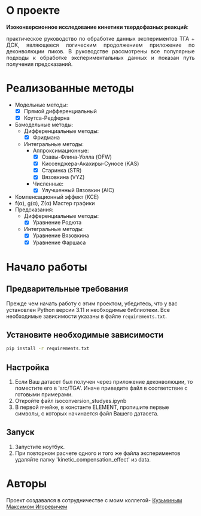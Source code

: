 # О проекте
<div style="text-align: justify;">

**Изоконверсионное исследование кинетики твердофазных реакций**:

практическое руководство по обработке данных экспериментов ТГА + ДСК, являющееся логическим продолжением приложение по деконволюции пиков. В руководстве рассмотрены все популярные подходы к обработке экспериментальных данных и показан путь получения предсказаний.
</div>

# Реализованные методы
<div style="text-align: justify;">

+ Модельные методы:
  - [X] Прямой дифференциальный
  - [X] Коутса-Редферна
+ Бзмодельные методы:
  + Дифференциальные методы:
    - [X] Фридмана
  + Интегральные методы:
    + Аппроксимационные:
      - [X] Озавы-Флина-Уолла (OFW)
      - [X] Киссенджера-Акахиры-Суносе (KAS)
      - [X] Старинка (STR)
      - [X] Вязовкина (VYZ)
    + Численные:
      - [X] Улучшенный Вязовкин (AIC)  
+ Компенсационный эффект (KCE)
+ f(α), g(α), Z(α) Мастер графики
+ Предсказания:
  + Дифференциальные методы:
    - [X] Уравнение Родюта
  + Интегральные методы:
    - [X] Уравнение Вязовкина
    - [X] Уравнение Фаршаса

</div>

# Начало работы

## Предварительные требования

Прежде чем начать работу с этим проектом, убедитесь, что у вас установлен Python версии 3.11 и необходимые библиотеки. Все необходимые зависимости указаны в файле `requirements.txt`.

## Установите необходимые зависимости
 ```bash
 pip install -r requirements.txt 
 ```

## Настройка
1. Если Ваш датасет был получен через приложение деконволюции, то поместите его в 'src/TGA'. Иначе приведите файл в соответствие с готовыми примерами.
2. Откройте файл isoconversion_studyes.ipynb 
3. В первой ячейке, в константе ELEMENT, пропишите первые символы, с которых начинается файл Вашего датасета.

## Запуск
1. Запустите ноутбук.
2. При повторном расчете одного и того же файла экспериментов удаляйте папку 'kinetic_compensation_effect' из data.

# Авторы 
Проект создавался в сотрудничестве с моим коллегой- [Кузьминым Максимом Игоревичем](https://github.com/Xenozite)